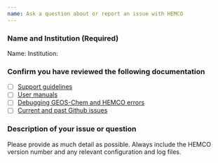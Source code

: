 ```yaml
---
name: Ask a question about or report an issue with HEMCO
---
```


### Name and Institution (Required)

Name:
Institution:

### Confirm you have reviewed the following documentation

- [ ] [Support guidelines](https://hemco.readthedocs.io/en/stable/reference/SUPPORT.html)
- [ ] [User manuals](https://geos-chem.readthedocs.io/en/stable/geos-chem-shared-docs/supplemental-guides/related-docs.html)
- [ ] [Debugging GEOS-Chem and HEMCO errors](https://geos-chem.readthedocs.io/en/stable/geos-chem-shared-docs/supplemental-guides/debug-guide.html)
- [ ] [Current and past Github issues](https://github.com/geoschem/HEMCO/issues)

### Description of your issue or question

Please provide as much detail as possible. Always include the HEMCO version number and any relevant configuration and log files.

